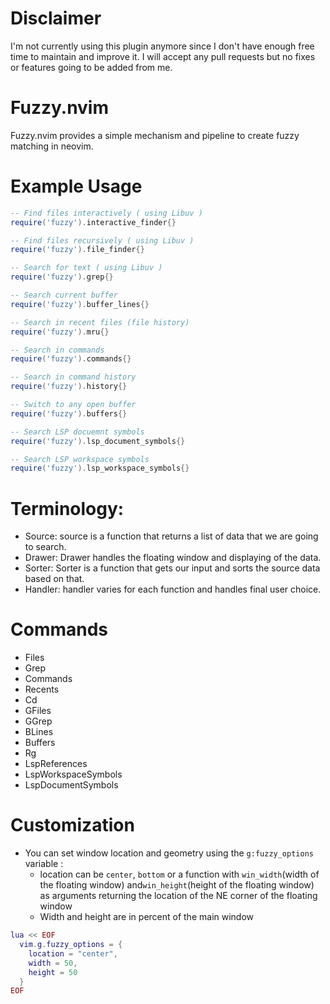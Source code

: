 # Disclaimer
I'm not currently using this plugin anymore since I don't have enough free time to maintain and improve it. I will accept any pull requests but no fixes or features going to be added from me.
# Fuzzy.nvim
Fuzzy.nvim provides a simple mechanism and pipeline to create fuzzy matching in neovim.

# Example Usage
```lua
-- Find files interactively ( using Libuv )
require('fuzzy').interactive_finder{}

-- Find files recursively ( using Libuv )
require('fuzzy').file_finder{}

-- Search for text ( using Libuv )
require('fuzzy').grep{}

-- Search current buffer
require('fuzzy').buffer_lines{}

-- Search in recent files (file history)
require('fuzzy').mru{}

-- Search in commands
require('fuzzy').commands{}

-- Search in command history
require('fuzzy').history{}

-- Switch to any open buffer
require('fuzzy').buffers{}

-- Search LSP docuemnt symbols
require('fuzzy').lsp_document_symbols{}

-- Search LSP workspace symbols
require('fuzzy').lsp_workspace_symbols{}

```

# Terminology:
- Source: source is a function that returns a list of data that we are going to search.
- Drawer: Drawer handles the floating window and displaying of the data.
- Sorter: Sorter is a function that gets our input and sorts the source data based on that.
- Handler: handler varies for each function and handles final user choice.

# Commands
- Files
- Grep
- Commands
- Recents
- Cd
- GFiles
- GGrep
- BLines
- Buffers
- Rg
- LspReferences
- LspWorkspaceSymbols
- LspDocumentSymbols

# Customization 
- You can set window location and geometry using the `g:fuzzy_options` variable :
  - location can be `center`, `bottom` or a function with `win_width`(width of the floating window) and`win_height`(height of the floating window) as arguments returning the location of the NE corner of the floating window
  - Width and height are in percent of the main window

```lua
lua << EOF
  vim.g.fuzzy_options = {
    location = "center",
    width = 50,
    height = 50
  }
EOF
```
